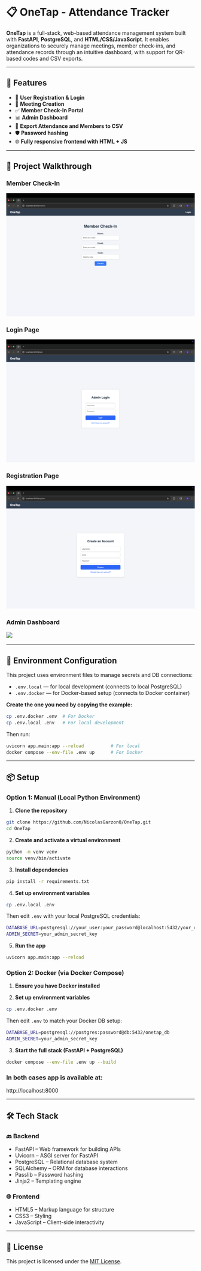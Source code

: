 # 📋 OneTap - Attendance Tracker

**OneTap** is a full-stack, web-based attendance management system built with **FastAPI**, **PostgreSQL**, and **HTML/CSS/JavaScript**. It enables organizations to securely manage meetings, member check-ins, and attendance records through an intuitive dashboard, with support for QR-based codes and CSV exports.

---

## 🚀 Features

- 🔐 **User Registration & Login** 
- 📆 **Meeting Creation** 
- ✅ **Member Check-In Portal** 
- 📊 **Admin Dashboard** 
- 📄 **Export Attendance and Members to CSV**
- 🛡️ **Password hashing**
- 🌐 **Fully responsive frontend with HTML + JS**

---

## 🎥 Project Walkthrough

### Member Check-In
![](assets/Check-In.png)

### Login Page
![](assets/Login.png)

### Registration Page
![](assets/Register.png)

### Admin Dashboard 
![](assets/Admin.gif)

---

## 🔐 Environment Configuration

This project uses environment files to manage secrets and DB connections:

- `.env.local` — for local development (connects to local PostgreSQL)
- `.env.docker` — for Docker-based setup (connects to Docker container)

**Create the one you need by copying the example:**

```bash
cp .env.docker .env  # For Docker
cp .env.local .env   # For local development
```
Then run:
```bash
uvicorn app.main:app --reload          # For local
docker compose --env-file .env up      # For Docker

```

---

## 📦 Setup

### Option 1: Manual (Local Python Environment)

1. **Clone the repository**
```bash
git clone https://github.com/NicolasGarzon0/OneTap.git
cd OneTap
```
2. **Create and activate a virtual environment**
```bash
python -m venv venv
source venv/bin/activate 
```

3. **Install dependencies**
```bash
pip install -r requirements.txt
```

4. **Set up environment variables**
```bash
cp .env.local .env
```
Then edit `.env` with your local PostgreSQL credentials:

```bash
DATABASE_URL=postgresql://your_user:your_password@localhost:5432/your_database
ADMIN_SECRET=your_admin_secret_key
```

5. **Run the app**
```bash
uvicorn app.main:app --reload
```

### Option 2: Docker (via Docker Compose)

1. **Ensure you have Docker installed**

2. **Set up environment variables**
```bash
cp .env.docker .env
```
Then edit `.env` to match your Docker DB setup:
```bash
DATABASE_URL=postgresql://postgres:password@db:5432/onetap_db
ADMIN_SECRET=your_admin_secret_key
```

3. **Start the full stack (FastAPI + PostgreSQL)**
```bash
docker compose --env-file .env up --build
```

### In both cases app is available at:
http://localhost:8000

---

## 🛠️ Tech Stack

### 🔙 Backend
- FastAPI – Web framework for building APIs
- Uvicorn – ASGI server for FastAPI
- PostgreSQL – Relational database system
- SQLAlchemy – ORM for database interactions
- Passlib – Password hashing
- Jinja2 – Templating engine

### 🌐 Frontend
- HTML5 – Markup language for structure
- CSS3 – Styling
- JavaScript – Client-side interactivity

---

## 📄 License
This project is licensed under the [MIT License](LICENSE).